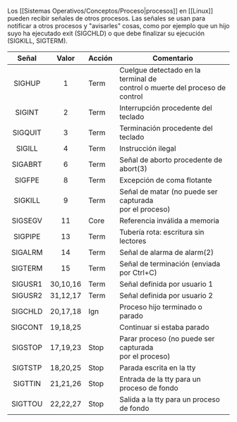 Los [[Sistemas Operativos/Conceptos/Proceso|procesos]] en [[Linux]] pueden recibir señales de otros procesos. Las señales se usan para notificar a otros procesos y "avisarles" cosas, como por ejemplo que un hijo suyo ha ejecutado exit (SIGCHLD) o que debe finalizar su ejecución (SIGKILL, SIGTERM).

|  Señal  |  Valor   | Acción | Comentario                                                                       |
|:-------:|:--------:| ------ | -------------------------------------------------------------------------------- |
| SIGHUP  |    1     | Term   | Cuelgue detectado en la terminal de <br> control o muerte del proceso de control |
| SIGINT  |    2     | Term   | Interrupción procedente del teclado                                              |
| SIGQUIT |    3     | Term   | Terminación procedente del teclado                                               |
| SIGILL  |    4     | Term   | Instrucción ilegal                                                               |
| SIGABRT |    6     | Term   | Señal de aborto procedente de abort(3)                                           |
| SIGFPE  |    8     | Term   | Excepción de coma flotante                                                       |
| SIGKILL |    9     | Term   | Señal de matar (no puede ser capturada <br> por el proceso)                      |
| SIGSEGV |    11    | Core   | Referencia inválida a memoria                                                    |
| SIGPIPE |    13    | Term   | Tubería rota: escritura sin lectores                                             |
| SIGALRM |    14    | Term   | Señal de alarma de alarm(2)                                                      |
| SIGTERM |    15    | Term   | Señal de terminación (enviada por Ctrl+C)                                        |
| SIGUSR1 | 30,10,16 | Term   | Señal definida por usuario 1                                                     |
| SIGUSR2 | 31,12,17 | Term   | Señal definida por usuario 2                                                     |
| SIGCHLD | 20,17,18 | Ign    | Proceso hijo terminado o parado                                                  |
| SIGCONT | 19,18,25 |        | Continuar si estaba parado                                                       |
| SIGSTOP | 17,19,23 | Stop   | Parar proceso  (no puede ser capturada <br> por el proceso)                      |
| SIGTSTP | 18,20,25 | Stop   | Parada escrita en la tty                                                         |
| SIGTTIN | 21,21,26 | Stop   | Entrada de la tty para un proceso de fondo                                       |
| SIGTTOU | 22,22,27 | Stop   | Salida a la tty para un proceso de fondo                                         |
